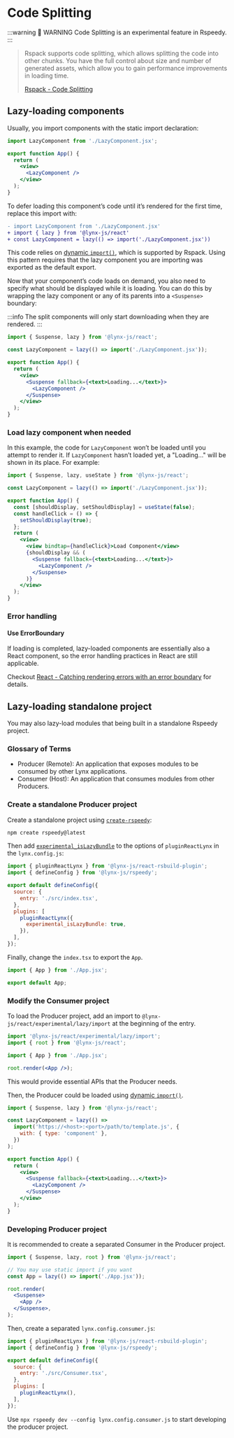 # Code Splitting

:::warning 🚧 WARNING
Code Splitting is an experimental feature in Rspeedy.
:::

> Rspack supports code splitting, which allows splitting the code into other chunks. You have the full control about size and number of generated assets, which allow you to gain performance improvements in loading time.
>
> [Rspack - Code Splitting](https://rspack.dev/guide/optimization/code-splitting)

## Lazy-loading components

Usually, you import components with the static import declaration:

<!-- eslint-disable import/no-unresolved -->

```jsx
import LazyComponent from './LazyComponent.jsx';

export function App() {
  return (
    <view>
      <LazyComponent />
    </view>
  );
}
```

To defer loading this component’s code until it’s rendered for the first time, replace this import with:

<!-- eslint-disable import/no-unresolved -->

```diff
- import LazyComponent from './LazyComponent.jsx'
+ import { lazy } from '@lynx-js/react'
+ const LazyComponent = lazy(() => import('./LazyComponent.jsx'))
```

This code relies on [dynamic `import()`](https://developer.mozilla.org/en-US/docs/Web/JavaScript/Reference/Operators/import), which is supported by Rspack. Using this pattern requires that the lazy component you are importing was exported as the default export.

Now that your component’s code loads on demand, you also need to specify what should be displayed while it is loading. You can do this by wrapping the lazy component or any of its parents into a `<Suspense>` boundary:

:::info
The split components will only start downloading when they are rendered.
:::

<!-- eslint-disable import/no-unresolved -->

```jsx title="src/App.tsx"
import { Suspense, lazy } from '@lynx-js/react';

const LazyComponent = lazy(() => import('./LazyComponent.jsx'));

export function App() {
  return (
    <view>
      <Suspense fallback={<text>Loading...</text>}>
        <LazyComponent />
      </Suspense>
    </view>
  );
}
```

### Load lazy component when needed

In this example, the code for `LazyComponent` won’t be loaded until you attempt to render it. If `LazyComponent` hasn’t loaded yet, a "Loading..." will be shown in its place. For example:

<!-- eslint-disable import/no-unresolved -->

```jsx title="src/App.tsx"
import { Suspense, lazy, useState } from '@lynx-js/react';

const LazyComponent = lazy(() => import('./LazyComponent.jsx'));

export function App() {
  const [shouldDisplay, setShouldDisplay] = useState(false);
  const handleClick = () => {
    setShouldDisplay(true);
  };
  return (
    <view>
      <view bindtap={handleClick}>Load Component</view>
      {shouldDisplay && (
        <Suspense fallback={<text>Loading...</text>}>
          <LazyComponent />
        </Suspense>
      )}
    </view>
  );
}
```

### Error handling

#### Use ErrorBoundary

If loading is completed, lazy-loaded components are essentially also a React component, so the error handling practices in React are still applicable.

Checkout [React - Catching rendering errors with an error boundary](https://react.dev/reference/react/Component#catching-rendering-errors-with-an-error-boundary) for details.

## Lazy-loading standalone project

You may also lazy-load modules that being built in a standalone Rspeedy project.

### Glossary of Terms

- Producer (Remote): An application that exposes modules to be consumed by other Lynx applications.
- Consumer (Host): An application that consumes modules from other Producers.

### Create a standalone Producer project

Create a standalone project using [`create-rspeedy`](https://npmjs.org/package/create-rspeedy):

```bash
npm create rspeedy@latest
```

Then add [`experimental_isLazyBundle`] to the options of `pluginReactLynx` in the `lynx.config.js`:

```js
import { pluginReactLynx } from '@lynx-js/react-rsbuild-plugin';
import { defineConfig } from '@lynx-js/rspeedy';

export default defineConfig({
  source: {
    entry: './src/index.tsx',
  },
  plugins: [
    pluginReactLynx({
      experimental_isLazyBundle: true,
    }),
  ],
});
```

Finally, change the `index.tsx` to export the `App`.

<!-- eslint-disable-next-line import/no-unresolved -->

```js title="src/index.tsx"
import { App } from './App.jsx';

export default App;
```

### Modify the Consumer project

To load the Producer project, add an import to `@lynx-js/react/experimental/lazy/import` at the beginning of the entry.

<!-- eslint-disable import/no-unresolved -->

```jsx title="src/index.tsx"
import '@lynx-js/react/experimental/lazy/import';
import { root } from '@lynx-js/react';

import { App } from './App.jsx';

root.render(<App />);
```

This would provide essential APIs that the Producer needs.

Then, the Producer could be loaded using [dynamic `import()`](https://developer.mozilla.org/en-US/docs/Web/JavaScript/Reference/Operators/import).

<!-- eslint-disable import/no-unresolved -->

```jsx title="src/App.tsx"
import { Suspense, lazy } from '@lynx-js/react';

const LazyComponent = lazy(() =>
  import('https://<host>:<port>/path/to/template.js', {
    with: { type: 'component' },
  })
);

export function App() {
  return (
    <view>
      <Suspense fallback={<text>Loading...</text>}>
        <LazyComponent />
      </Suspense>
    </view>
  );
}
```

### Developing Producer project

It is recommended to create a separated Consumer in the Producer project.

<!-- eslint-disable import/no-unresolved -->

```jsx title="src/Consumer.tsx"
import { Suspense, lazy, root } from '@lynx-js/react';

// You may use static import if you want
const App = lazy(() => import('./App.jsx'));

root.render(
  <Suspense>
    <App />
  </Suspense>,
);
```

Then, create a separated `lynx.config.consumer.js`:

```js title="lynx.config.consumer.js"
import { pluginReactLynx } from '@lynx-js/react-rsbuild-plugin';
import { defineConfig } from '@lynx-js/rspeedy';

export default defineConfig({
  source: {
    entry: './src/Consumer.tsx',
  },
  plugins: [
    pluginReactLynx(),
  ],
});
```

Use `npx rspeedy dev --config lynx.config.consumer.js` to start developing the producer project.

[`experimental_isLazyBundle`]: ../api/react-rsbuild-plugin.pluginreactlynxoptions.experimental_islazybundle
